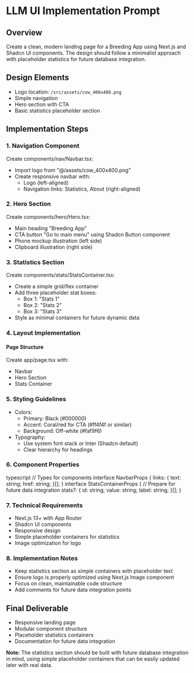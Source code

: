 # LLM UI Implementation Prompt

## Overview
Create a clean, modern landing page for a Breeding App using Next.js and Shadcn UI components. The design should follow a minimalist approach with placeholder statistics for future database integration.

## Design Elements
- Logo location: `/src/assets/cow_400x400.png`
- Simple navigation
- Hero section with CTA
- Basic statistics placeholder section

## Implementation Steps

### 1. Navigation Component
Create components/nav/Navbar.tsx:
- Import logo from "@/assets/cow_400x400.png"
- Create responsive navbar with:
  - Logo (left-aligned)
  - Navigation links: Statistics, About (right-aligned)

### 2. Hero Section
Create components/hero/Hero.tsx:
- Main heading "Breeding App"
- CTA button "Go to main menu" using Shadcn Button component
- Phone mockup illustration (left side)
- Clipboard illustration (right side)

### 3. Statistics Section
Create components/stats/StatsContainer.tsx:
- Create a simple grid/flex container
- Add three placeholder stat boxes:
  - Box 1: "Stats 1"
  - Box 2: "Stats 2"
  - Box 3: "Stats 3"
- Style as minimal containers for future dynamic data

### 4. Layout Implementation

#### Page Structure
Create app/page.tsx with:
- Navbar
- Hero Section
- Stats Container

### 5. Styling Guidelines
- Colors:
  - Primary: Black (#000000)
  - Accent: Coral/red for CTA (#ff4f4f or similar)
  - Background: Off-white (#faf9f6)
- Typography:
  - Use system font stack or Inter (Shadcn default)
  - Clear hierarchy for headings

### 6. Component Properties
typescript
// Types for components
interface NavbarProps {
links: {
text: string;
href: string;
}[];
}
interface StatsContainerProps {
// Prepare for future data integration
stats?: {
id: string;
value: string;
label: string;
}[];
}
### 7. Technical Requirements
- Next.js 13+ with App Router
- Shadcn UI components
- Responsive design
- Simple placeholder containers for statistics
- Image optimization for logo

### 8. Implementation Notes
- Keep statistics section as simple containers with placeholder text
- Ensure logo is properly optimized using Next.js Image component
- Focus on clean, maintainable code structure
- Add comments for future data integration points

## Final Deliverable
- Responsive landing page
- Modular component structure
- Placeholder statistics containers
- Documentation for future data integration

**Note:** The statistics section should be built with future database integration in mind, using simple placeholder containers that can be easily updated later with real data.